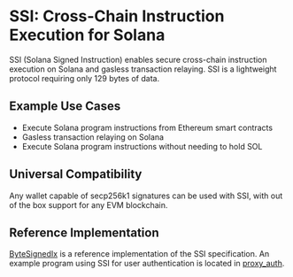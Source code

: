 # SSI: Cross-Chain Instruction Execution for Solana

SSI (Solana Signed Instruction) enables secure cross-chain instruction execution on Solana and gasless transaction relaying. SSI is a lightweight protocol requiring only 129 bytes of data.

## Example Use Cases

* Execute Solana program instructions from Ethereum smart contracts
* Gasless transaction relaying on Solana
* Execute Solana program instructions without needing to hold SOL

## Universal Compatibility

Any wallet capable of secp256k1 signatures can be used with SSI, with out of the box support for any EVM blockchain.

## Reference Implementation

[ByteSignedIx](./src/byte_signed_ix.rs) is a reference implementation of the SSI specification. An example program using SSI for user authentication is located in [proxy_auth](./examples/proxy_auth/lib.rs).
